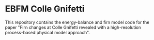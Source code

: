 # EBFM Colle Gnifetti
This repository contains the energy-balance and firn model code for the paper "Firn changes at Colle Gnifetti revealed with a high-resolution process-based physical model approach".

